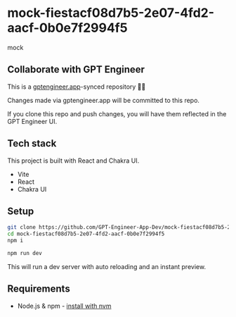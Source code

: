 # mock-fiestacf08d7b5-2e07-4fd2-aacf-0b0e7f2994f5

mock

## Collaborate with GPT Engineer

This is a [gptengineer.app](https://gptengineer.app)-synced repository 🌟🤖

Changes made via gptengineer.app will be committed to this repo.

If you clone this repo and push changes, you will have them reflected in the GPT Engineer UI.

## Tech stack

This project is built with React and Chakra UI.

- Vite
- React
- Chakra UI

## Setup

```sh
git clone https://github.com/GPT-Engineer-App-Dev/mock-fiestacf08d7b5-2e07-4fd2-aacf-0b0e7f2994f5.git
cd mock-fiestacf08d7b5-2e07-4fd2-aacf-0b0e7f2994f5
npm i
```

```sh
npm run dev
```

This will run a dev server with auto reloading and an instant preview.

## Requirements

- Node.js & npm - [install with nvm](https://github.com/nvm-sh/nvm#installing-and-updating)
